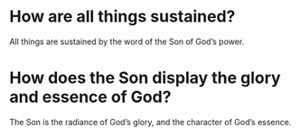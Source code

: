 # How are all things sustained?

All things are sustained by the word of the Son of God’s power.

# How does the Son display the glory and essence of God?

The Son is the radiance of God’s glory, and the character of God’s essence.
